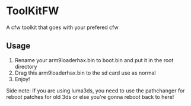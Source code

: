 # ToolKitFW

A cfw toolkit that goes with your prefered  cfw

## Usage
1. Rename your arm9loaderhax.bin to boot.bin and put it in the root directory
2. Drag this arm9loaderhax.bin to the sd card use as normal
3. Enjoy!

Side note: If you are using luma3ds, you need to use the pathchanger for reboot patches for old 3ds or else you're gonna reboot back to here!
